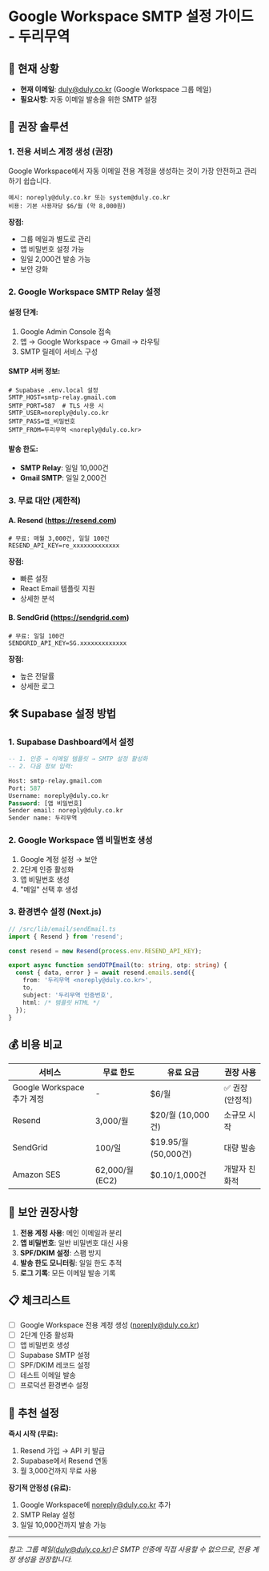 # Google Workspace SMTP 설정 가이드 - 두리무역

## 📧 현재 상황
- **현재 이메일**: duly@duly.co.kr (Google Workspace 그룹 메일)
- **필요사항**: 자동 이메일 발송을 위한 SMTP 설정

## 🎯 권장 솔루션

### 1. **전용 서비스 계정 생성 (권장)**
Google Workspace에서 자동 이메일 전용 계정을 생성하는 것이 가장 안전하고 관리하기 쉽습니다.

```
예시: noreply@duly.co.kr 또는 system@duly.co.kr
비용: 기본 사용자당 $6/월 (약 8,000원)
```

**장점:**
- 그룹 메일과 별도로 관리
- 앱 비밀번호 설정 가능
- 일일 2,000건 발송 가능
- 보안 강화

### 2. **Google Workspace SMTP Relay 설정**

#### 설정 단계:
1. Google Admin Console 접속
2. 앱 → Google Workspace → Gmail → 라우팅
3. SMTP 릴레이 서비스 구성

#### SMTP 서버 정보:
```env
# Supabase .env.local 설정
SMTP_HOST=smtp-relay.gmail.com
SMTP_PORT=587  # TLS 사용 시
SMTP_USER=noreply@duly.co.kr
SMTP_PASS=앱_비밀번호
SMTP_FROM=두리무역 <noreply@duly.co.kr>
```

#### 발송 한도:
- **SMTP Relay**: 일일 10,000건
- **Gmail SMTP**: 일일 2,000건

### 3. **무료 대안 (제한적)**

#### A. Resend (https://resend.com)
```env
# 무료: 매월 3,000건, 일일 100건
RESEND_API_KEY=re_xxxxxxxxxxxxx
```

**장점:**
- 빠른 설정
- React Email 템플릿 지원
- 상세한 분석

#### B. SendGrid (https://sendgrid.com)
```env
# 무료: 일일 100건
SENDGRID_API_KEY=SG.xxxxxxxxxxxxx
```

**장점:**
- 높은 전달률
- 상세한 로그

## 🛠️ Supabase 설정 방법

### 1. Supabase Dashboard에서 설정
```sql
-- 1. 인증 → 이메일 템플릿 → SMTP 설정 활성화
-- 2. 다음 정보 입력:

Host: smtp-relay.gmail.com
Port: 587
Username: noreply@duly.co.kr
Password: [앱 비밀번호]
Sender email: noreply@duly.co.kr
Sender name: 두리무역
```

### 2. Google Workspace 앱 비밀번호 생성
1. Google 계정 설정 → 보안
2. 2단계 인증 활성화
3. 앱 비밀번호 생성
4. "메일" 선택 후 생성

### 3. 환경변수 설정 (Next.js)
```typescript
// /src/lib/email/sendEmail.ts
import { Resend } from 'resend';

const resend = new Resend(process.env.RESEND_API_KEY);

export async function sendOTPEmail(to: string, otp: string) {
  const { data, error } = await resend.emails.send({
    from: '두리무역 <noreply@duly.co.kr>',
    to,
    subject: '두리무역 인증번호',
    html: /* 템플릿 HTML */
  });
}
```

## 💰 비용 비교

| 서비스 | 무료 한도 | 유료 요금 | 권장 사용 |
|--------|----------|-----------|-----------|
| Google Workspace 추가 계정 | - | $6/월 | ✅ 권장 (안정적) |
| Resend | 3,000/월 | $20/월 (10,000건) | 소규모 시작 |
| SendGrid | 100/일 | $19.95/월 (50,000건) | 대량 발송 |
| Amazon SES | 62,000/월 (EC2) | $0.10/1,000건 | 개발자 친화적 |

## 🚨 보안 권장사항

1. **전용 계정 사용**: 메인 이메일과 분리
2. **앱 비밀번호**: 일반 비밀번호 대신 사용
3. **SPF/DKIM 설정**: 스팸 방지
4. **발송 한도 모니터링**: 일일 한도 추적
5. **로그 기록**: 모든 이메일 발송 기록

## 📋 체크리스트

- [ ] Google Workspace 전용 계정 생성 (noreply@duly.co.kr)
- [ ] 2단계 인증 활성화
- [ ] 앱 비밀번호 생성
- [ ] Supabase SMTP 설정
- [ ] SPF/DKIM 레코드 설정
- [ ] 테스트 이메일 발송
- [ ] 프로덕션 환경변수 설정

## 🎯 추천 설정

**즉시 시작 (무료):**
1. Resend 가입 → API 키 발급
2. Supabase에서 Resend 연동
3. 월 3,000건까지 무료 사용

**장기적 안정성 (유료):**
1. Google Workspace에 noreply@duly.co.kr 추가
2. SMTP Relay 설정
3. 일일 10,000건까지 발송 가능

---

*참고: 그룹 메일(duly@duly.co.kr)은 SMTP 인증에 직접 사용할 수 없으므로, 전용 계정 생성을 권장합니다.*